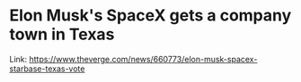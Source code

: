# Elon Musk's SpaceX gets a company town in Texas

Link: https://www.theverge.com/news/660773/elon-musk-spacex-starbase-texas-vote
